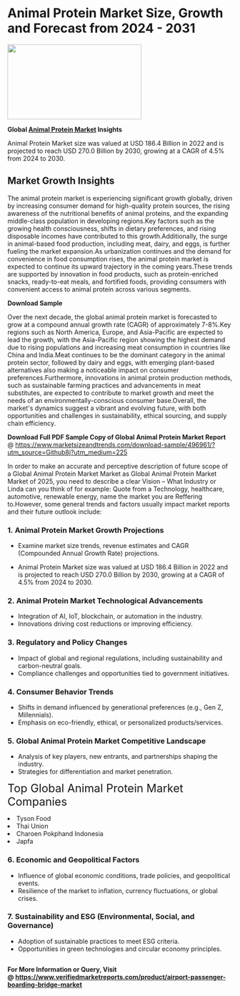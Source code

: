 <H1>Animal Protein Market Size, Growth and Forecast from 2024 - 2031</H1><img class="aligncenter size-medium wp-image-584254" src="https://thirdeyenews.in/wp-content/uploads/2024/09/Global-Market-Research-300x168.jpeg" alt="" width="300" height="168" /><p><strong>Global&nbsp;<a href="https://www.marketsizeandtrends.com/download-sample/496961/?utm_source=Github8j?utm_medium=225">Animal Protein Market</a> Insights</strong></p><p>Animal Protein Market size was valued at USD 186.4 Billion in 2022 and is projected to reach USD 270.0 Billion by 2030, growing at a CAGR of 4.5% from 2024 to 2030.</p><p><h2>Market Growth Insights</h2> <p>The animal protein market is experiencing significant growth globally, driven by increasing consumer demand for high-quality protein sources, the rising awareness of the nutritional benefits of animal proteins, and the expanding middle-class population in developing regions.Key factors such as the growing health consciousness, shifts in dietary preferences, and rising disposable incomes have contributed to this growth.Additionally, the surge in animal-based food production, including meat, dairy, and eggs, is further fueling the market expansion.As urbanization continues and the demand for convenience in food consumption rises, the animal protein market is expected to continue its upward trajectory in the coming years.These trends are supported by innovation in food products, such as protein-enriched snacks, ready-to-eat meals, and fortified foods, providing consumers with convenient access to animal protein across various segments.</p> <p><strong>Download Sample</strong></p> <p>Over the next decade, the global animal protein market is forecasted to grow at a compound annual growth rate (CAGR) of approximately 7-8%.Key regions such as North America, Europe, and Asia-Pacific are expected to lead the growth, with the Asia-Pacific region showing the highest demand due to rising populations and increasing meat consumption in countries like China and India.Meat continues to be the dominant category in the animal protein sector, followed by dairy and eggs, with emerging plant-based alternatives also making a noticeable impact on consumer preferences.Furthermore, innovations in animal protein production methods, such as sustainable farming practices and advancements in meat substitutes, are expected to contribute to market growth and meet the needs of an environmentally-conscious consumer base.Overall, the market's dynamics suggest a vibrant and evolving future, with both opportunities and challenges in sustainability, ethical sourcing, and supply chain efficiency.</p> <p><span class=""><strong>Download Full PDF Sample Copy of Global Animal Protein Market Report</strong> @ <a href="https://www.marketsizeandtrends.com/download-sample/496961/?utm_source=Github8j?utm_medium=225" target="_blank">https://www.marketsizeandtrends.com/download-sample/496961/?utm_source=Github8j?utm_medium=225</a></span></p><p>In order to make an accurate and perceptive description of future scope of a Global&nbsp;Animal Protein Market Market as Global&nbsp;Animal Protein Market Market of 2025, you need to describe a clear Vision &ndash; What Industry or Linda can you think of for example: Quote from a Technology, healthcare, automotive, renewable energy, name the market you are Reffering to.However, some general trends and factors usually impact market reports and their future outlook include:</p><h3>1.&nbsp;<strong>Animal Protein Market Growth Projections</strong></h3><ul><li>Examine market size trends, revenue estimates and CAGR (Compounded Annual Growth Rate) projections.</li><li><p>Animal Protein Market size was valued at USD 186.4 Billion in 2022 and is projected to reach USD 270.0 Billion by 2030, growing at a CAGR of 4.5% from 2024 to 2030.</p></li></ul><h3>2.&nbsp;<strong>Animal Protein Market Technological Advancements</strong></h3><ul><li>Integration of AI, IoT, blockchain, or automation in the industry.</li><li>Innovations driving cost reductions or improving efficiency.</li></ul><h3>3.&nbsp;<strong>Regulatory and Policy Changes</strong></h3><ul><li>Impact of global and regional regulations, including sustainability and carbon-neutral goals.</li><li>Compliance challenges and opportunities tied to government initiatives.</li></ul><h3>4.&nbsp;<strong>Consumer Behavior Trends</strong></h3><ul><li>Shifts in demand influenced by generational preferences (e.g., Gen Z, Millennials).</li><li>Emphasis on eco-friendly, ethical, or personalized products/services.</li></ul><h3>5.&nbsp;<strong>Global Animal Protein Market Competitive Landscape</strong></h3><ul><li>Analysis of key players, new entrants, and partnerships shaping the industry.</li><li>Strategies for differentiation and market penetration.</li></ul><p data-pm-slice="1 1 []"><span style="color: inherit; font-family: inherit; font-size: 25px;">Top Global Animal Protein Market Companies</span></p><div class="" data-test-id=""><p><li>Tyson Food</li><li> Thai Union</li><li> Charoen Pokphand Indonesia</li><li> Japfa</li></p></div><h3>6.&nbsp;<strong>Economic and Geopolitical Factors</strong></h3><ul><li>Influence of global economic conditions, trade policies, and geopolitical events.</li><li>Resilience of the market to inflation, currency fluctuations, or global crises.</li></ul><h3>7.&nbsp;<strong>Sustainability and ESG (Environmental, Social, and Governance)</strong></h3><ul><li>Adoption of sustainable practices to meet ESG criteria.</li><li>Opportunities in green technologies and circular economy principles.</li></ul><h2><strong style="font-size: 14px;">For More Information or Query, Visit @&nbsp;</strong><a style="background-color: #ffffff; font-size: 14px;" href="https://www.marketsizeandtrends.com/report/animal-protein-market/" target="_blank">https://www.verifiedmarketreports.com/product/airport-passenger-boarding-bridge-market</a></h2>